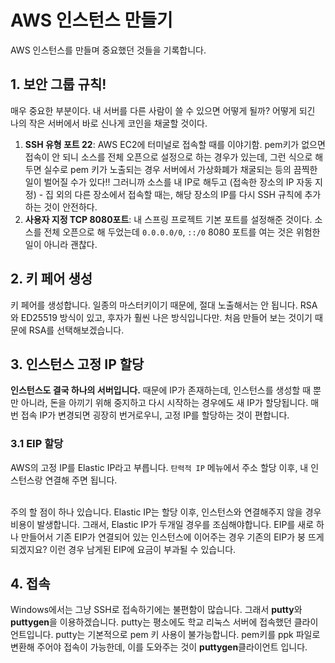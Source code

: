 
# AWS 인스턴스 만들기
AWS 인스턴스를 만들며 중요했던 것들을 기록합니다.
## 1. 보안 그룹 규칙!
매우 중요한 부분이다. 내 서버를 다른 사람이 쓸 수 있으면 어떻게 될까? 어떻게 되긴 나의 작은 서버에서 바로 신나게 코인을 채굴할 것이다. <br>
1. **SSH 유형 포트 22**: AWS EC2에 터미널로 접속할 때를 이야기함. pem키가 없으면 접속이 안 되니 소스를 전체 오픈으로 설정으로 하는 경우가 있는데, 그런 식으로 해두면 실수로 pem 키가 노출되는 경우 서버에서 가상화폐가 채굴되는 등의 끔찍한 일이 벌어질 수가 있다!! 그러니까 소스를 내 IP로 해두고 (접속한 장소의 IP 자동 지정) - 집 외의 다른 장소에서 접속할 때는, 해당 장소의 IP를 다시 SSH 규칙에 추가하는 것이 안전하다.
2. **사용자 지정 TCP 8080포트**: 내 스프링 프로젝트 기본 포트를 설정해준 것이다. 소스를 전체 오픈으로 해 두었는데 `0.0.0.0/0`, `::/0` 8080 포트를 여는 것은 위험한 일이 아니라 괜찮다.

## 2. 키 페어 생성
키 페어를 생성합니다. 일종의 마스터키이기 때문에, 절대 노출해서는 안 됩니다. RSA와 ED25519 방식이 있고, 후자가 훨씬 나은 방식입니다만. 처음 만들어 보는 것이기 때문에 RSA를 선택해보겠습니다.


## 3. 인스턴스 고정 IP 할당
**인스턴스도 결국 하나의 서버입니다.** 때문에 IP가 존재하는데, 인스턴스를 생성할 때 뿐만 아니라, 돈을 아끼기 위해 중지하고 다시 시작하는 경우에도 새 IP가 할당됩니다. 매번 접속 IP가 변경되면 굉장히 번거로우니, 고정 IP를 할당하는 것이 편합니다.

### 3.1 EIP 할당
AWS의 고정 IP를 Elastic IP라고 부릅니다. `탄력적 IP` 메뉴에서 주소 할당 이후, 내 인스턴스랑 연결해 주면 됩니다. <br> <br>

주의 할 점이 하나 있습니다. Elastic IP는 할당 이후, 인스턴스와 연결해주지 않을 경우 비용이 발생합니다. 그래서, Elastic IP가 두개일 경우를 조심해야합니다. EIP를 새로 하나 만들어서 기존 EIP가 연결되어 있는 인스턴스에 이어주는 경우 기존의 EIP가 붕 뜨게 되겠지요? 이런 경우 남게된 EIP에 요금이 부과될 수 있습니다.


## 4. 접속
Windows에서는 그냥 SSH로 접속하기에는 불편함이 많습니다. 그래서 **putty**와 **puttygen**을 이용하겠습니다. putty는 평소에도 학교 리눅스 서버에 접속했던 클라이언트입니다. putty는 기본적으로 pem 키 사용이 불가능합니다. pem키를 ppk 파일로 변환해 주어야 접속이 가능한데, 이를 도와주는 것이 **puttygen**클라이언트 입니다.

<br> <br>

